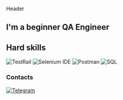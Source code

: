 Header

## I'm a beginner QA Engineer 

## Hard skills
![TestRail](https://img.shields.io/badge/-TestRail-090909?style=for-the-badge)
![Selenium IDE](https://img.shields.io/badge/-selenium-090909?style=for-the-badge&logo=selenium&logoColor=43B02A)
![Postman](https://img.shields.io/badge/-Postman-090909?style=for-the-badge&logo=Postman&logoColor=FF6C37)
![SQL](https://img.shields.io/badge/-SQL-090909?style=for-the-badge&logo=mysql&logoColor=FFFFFF)

### Contacts
[![Telegram](https://img.shields.io/badge/-Telegram-090909?style=for-the-badge&logo=Telegram&logoColor=3390ec)](https://t.me/krissergevna)
